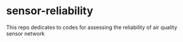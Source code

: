 # sensor-reliability
This repo dedicates to codes for assessing the reliability of air quality sensor network
